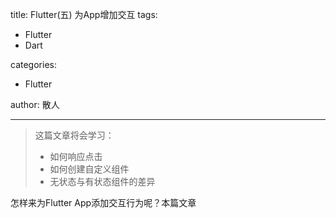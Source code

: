 title: Flutter(五) 为App增加交互
tags:
  - Flutter
  - Dart

categories:
  - Flutter

author: 散人

---

> 这篇文章将会学习：
> - 如何响应点击
> - 如何创建自定义组件
> - 无状态与有状态组件的差异

怎样来为Flutter App添加交互行为呢？本篇文章
<!--stackedit_data:
eyJoaXN0b3J5IjpbMTMyMjQyNDM5OSwtMjM4OTUwNTEzLDE3MD
U0MjQ0MDldfQ==
-->